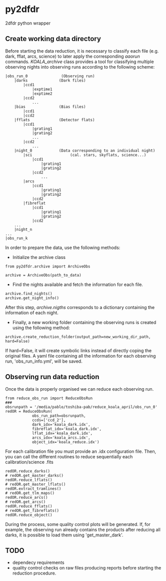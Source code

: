# py2dfdr
2dfdr python wrapper

## Create working data directory
Before starting the data reduction, it is necessary to classify each file (e.g. dark, fflat, arcs, science) to later
apply the corresponding *aaorun* commands.
*KOALA_archive* class provides a tool for classifying multiple observing nights into observing runs according to the
following scheme:

    |obs_run_0               (Observing run)
        |darks              (Dark files)
            |ccd1            
                |exptime1
                |exptime2
            |ccd2
                ...
        |bias               (Bias files)
            |ccd1
            |ccd2
        |fflats             (Detector flats) 
            |ccd1
                |grating1
                |grating2
                ...
            |ccd2
                ...
        |night_0            (Data corresponding to an individual night)
            |sci                 (cal. stars, skyflats, science...)
                |ccd1
                    |grating1
                    |grating2
                |ccd2
                    ...
            |arcs
                |ccd1
                    |grating1
                    |grating2
                |ccd2
            |fibreflat
                |ccd1
                    |grating1
                    |grating2
                |ccd2
        ...
        |night_n
    ...
    |obs_run_k

In order to prepare the data, use the following methods:
- Initialize the archive class
```commandline
from py2dfdr.archive import ArchiveObs

archive = ArchiveObs(path_to_data)
```
- Find the nights available and fetch the information for each file.
```commandline
archive.find_nights()
archive.get_night_info()
```
After this step, *archive.nigths* corresponds to a dictionary containing the information of each night.
- Finally, a new working folder containing the observing runs is created using the following method:
```commandline
archive.create_reduction_folder(output_path=new_working_dir_path, hard=False) 
```
If hard=False, it will create symbolic links instead of directly coping the original files.
A yaml file containing all the information for each observing run, 'obs_run_info.yml', will be saved.

## Observing run data reduction
Once the data is properly organised we can reduce each observing run.
```commandline
from reduce_obs_run import ReduceObsRun
### 
obsrunpath = '/media/pablo/toshiba-pab/reduce_koala_april/obs_run_0'
redOR = ReduceObsRun(
            obs_run_path=obsrunpath,
            ccds=['ccd_2'],
            dark_idx='koala_dark.idx',
            fibreflat_idx='koala_dark.idx',
            lflat_idx='koala_dark.idx',
            arcs_idx='koala_arcs.idx',
            object_idx='koala_reduce.idx')
```
For each calibration file you must provide an .idx configuration file.
Then, you can call the different routines to reduce sequentially each calibration/science .fits
```commandline
redOR.reduce_darks()
# redOR.get_master_darks()
redOR.reduce_lflats()
# redOR.get_master_lflats()
redOR.extract_tramlines()
# redOR.get_tlm_maps()
redOR.reduce_arcs()
# redOR.get_arcs()
redOR.reduce_fflats()
# redOR.get_fibreflats()
redOR.reduce_object()
```
During the process, some quality control plots will be generated.
If, for example, the observing run already contains the products after reducing all darks, it is possible to load them using 'get_master_dark'.


## TODO

- dependecy requirements
- quality control checks on raw files producing reports before starting the reduction procedure.